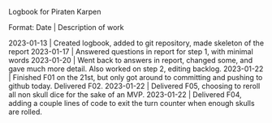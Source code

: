 Logbook for Piraten Karpen

Format: Date | Description of work

2023-01-13 | Created logbook, added to git repository, made skeleton of the report
2023-01-17 | Answered questions in report for step 1, with minimal words
2023-01-20 | Went back to answers in report, changed some, and gave much more detail. Also worked on step 2, editing backlog.
2023-01-22 | Finished F01 on the 21st, but only got around to committing and pushing to github today. Delivered F02. 
2023-01-22 | Delivered F05, choosing to reroll all non skull dice for the sake of an MVP.
2023-01-22 | Delivered F04, adding a couple lines of code to exit the turn counter when enough skulls are rolled.
